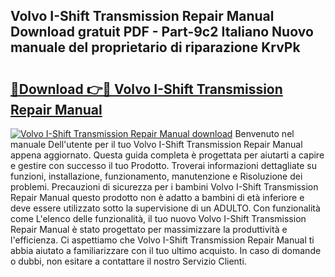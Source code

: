 ## Volvo I-Shift Transmission Repair Manual Download gratuit PDF - Part-9c2 Italiano Nuovo manuale del proprietario di riparazione KrvPk

# <h2><a href="http://df9z821.blite.top/?on=Volvo+I-Shift+Transmission+Repair+Manual">🔗Download 👉🔴 Volvo I-Shift Transmission Repair Manual</a></h2>

[![Volvo I-Shift Transmission Repair Manual download](https://i.imgur.com/lujVjoI.png)](http://df9z821.blite.top/?on=Volvo+I-Shift+Transmission+Repair+Manual)
Benvenuto nel manuale Dell'utente per il tuo Volvo I-Shift Transmission Repair Manual appena aggiornato. Questa guida completa è progettata per aiutarti a capire e gestire con successo il tuo Prodotto. Troverai informazioni dettagliate su funzioni, installazione, funzionamento, manutenzione e Risoluzione dei problemi. Precauzioni di sicurezza per i bambini Volvo I-Shift Transmission Repair Manual questo prodotto non è adatto a bambini di età inferiore e deve essere utilizzato sotto la supervisione di un ADULTO. Con funzionalità come L'elenco delle funzionalità, il tuo nuovo Volvo I-Shift Transmission Repair Manual è stato progettato per massimizzare la produttività e l'efficienza. Ci aspettiamo che Volvo I-Shift Transmission Repair Manual ti abbia aiutato a familiarizzare con il tuo ultimo acquisto. In caso di domande o dubbi, non esitare a contattare il nostro Servizio Clienti.
